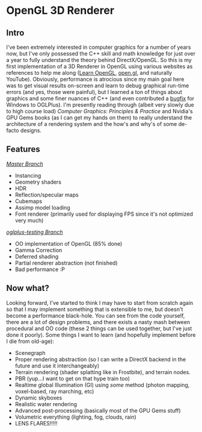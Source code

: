 # OpenGL 3D Renderer

## Intro
I've been extremely interested in computer graphics for a number of years now, but I've only possessed the C++ skill and math knowledge for just over a year to fully understand the theory behind DirectX/OpenGL. So this is my first implementation of a 3D Renderer in OpenGL using various websites as references to help me along ([Learn OpenGL](http://www.learnopengl.com/), [open.gl](http://open.gl), and naturally YouTube).
Obviously, performance is atrocious since my main goal here was to get visual results on-screen and learn to debug graphical run-time errors (and yes, those were painful), but I learned a ton of things about graphics and some finer nuances of C++ (and even contributed a [bugfix](https://github.com/matus-chochlik/oglplus/issues/135) for Windows to OGLPlus).
I'm presently reading through (albeit very slowly due to high course load) *Computer Graphics: Principles & Practice* and Nvidia's GPU Gems books (as I can get my hands on them) to really understand the architecture of a rendering system and the how's and why's of some de-facto designs.

## Features
*[Master Branch](https://github.com/htmlboss/OpenGL-Shader-Viewer/tree/master)*
* Instancing
* Geometry shaders
* HDR
* Reflection/specular maps
* Cubemaps
* Assimp model loading
* Font renderer (primarily used for displaying FPS since it's not optimized very much)

*[oglplus-testing Branch](https://github.com/htmlboss/OpenGL-Shader-Viewer/tree/oglplus-testing)*
* OO implementation of OpenGL (85% done)
* Gamma Correction
* Deferred shading
* Partial renderer abstraction (not finished)
* Bad performance :P

## Now what?
Looking forward, I've started to think I may have to start from scratch again so that I may implement something that is extensible to me, but doesn't become a performance black-hole. You can see from the code yourself, there are a lot of design problems, and there exists a nasty mash between procedural and OO code (these 2 things can be used together, but I've just done it poorly). Some things I want to learn (and hopefully implement before I die from old-age):
* Scenegraph
* Proper rendering abstraction (so I can write a DirectX backend in the future and use it interchangeably)
* Terrain rendering (shader splatting like in Frostbite), and terrain nodes.
* PBR (yup...I want to get on that hype train too)
* Realtime global Illumination (GI) using *some* method (photon mapping, voxel-based, ray marching, etc)
* Dynamic skyboxes
* Realistic water rendering
* Advanced post-processing (basically most of the GPU Gems stuff)
* Volumetric everything (lighting, fog, clouds, rain)
* LENS FLARES!!!!!
